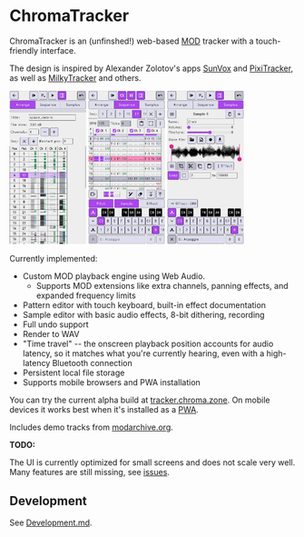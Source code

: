 # ChromaTracker

ChromaTracker is an (unfinshed!) web-based [MOD](https://en.wikipedia.org/wiki/MOD_(file_format)) tracker with a touch-friendly interface.

The design is inspired by Alexander Zolotov's apps [SunVox](https://www.warmplace.ru/soft/sunvox/) and [PixiTracker](https://www.warmplace.ru/soft/pixitracker/), as well as [MilkyTracker](https://milkytracker.org/) and others.

<span><img src="docs/screenshot1.png" width="135"> <img src="docs/screenshot2.png" width="135"> <img src="docs/screenshot3.png" width="135"></span>

Currently implemented:

- Custom MOD playback engine using Web Audio.
  - Supports MOD extensions like extra channels, panning effects, and expanded frequency limits
- Pattern editor with touch keyboard, built-in effect documentation
- Sample editor with basic audio effects, 8-bit dithering, recording
- Full undo support
- Render to WAV
- "Time travel" -- the onscreen playback position accounts for audio latency, so it matches what you're currently hearing, even with a high-latency Bluetooth connection
- Persistent local file storage
- Supports mobile browsers and PWA installation

You can try the current alpha build at [tracker.chroma.zone](https://tracker.chroma.zone/). On mobile devices it works best when it's installed as a [PWA](https://www.installpwa.com/from/tracker.chroma.zone).

Includes demo tracks from [modarchive.org](https://modarchive.org/).

**TODO:**

The UI is currently optimized for small screens and does not scale very well. Many features are still missing, see [issues](https://github.com/vanjac/chromatracker-js/milestone/5).

## Development

See [Development.md](docs/Development.md).
